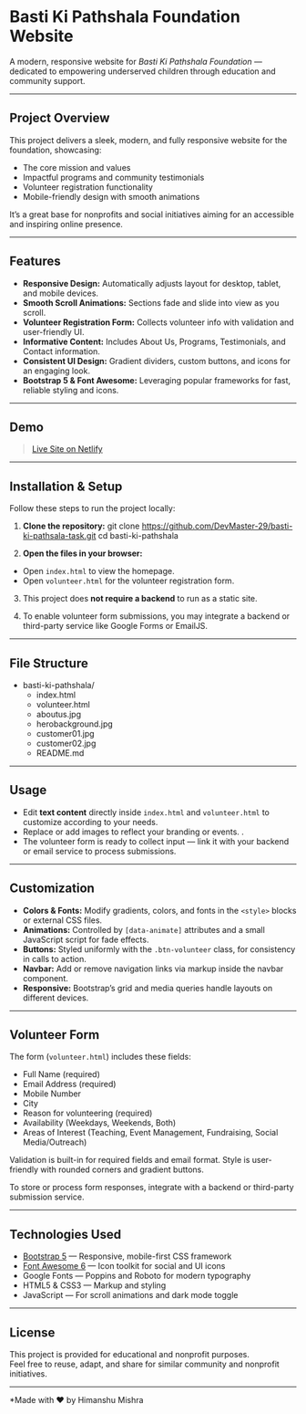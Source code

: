 # Basti Ki Pathshala Foundation Website

A modern, responsive website for *Basti Ki Pathshala Foundation* — dedicated to empowering underserved children through education and community support.

---

## Project Overview

This project delivers a sleek, modern, and fully responsive website for the foundation, showcasing:

- The core mission and values  
- Impactful programs and community testimonials  
- Volunteer registration functionality   
- Mobile-friendly design with smooth animations

It’s a great base for nonprofits and social initiatives aiming for an accessible and inspiring online presence.

---

## Features

- **Responsive Design:** Automatically adjusts layout for desktop, tablet, and mobile devices.  
- **Smooth Scroll Animations:** Sections fade and slide into view as you scroll.    
- **Volunteer Registration Form:** Collects volunteer info with validation and user-friendly UI.  
- **Informative Content:** Includes About Us, Programs, Testimonials, and Contact information.  
- **Consistent UI Design:** Gradient dividers, custom buttons, and icons for an engaging look.  
- **Bootstrap 5 & Font Awesome:** Leveraging popular frameworks for fast, reliable styling and icons.

---

## Demo 
> [Live Site on Netlify]([https://b-k-pathshala.netlify.app/])

---

## Installation & Setup

Follow these steps to run the project locally:

1. **Clone the repository:**
 git clone https://github.com/DevMaster-29/basti-ki-pathsala-task.git
 cd basti-ki-pathshala


2. **Open the files in your browser:**

- Open `index.html` to view the homepage.  
- Open `volunteer.html` for the volunteer registration form.

3. This project does **not require a backend** to run as a static site.

4. To enable volunteer form submissions, you may integrate a backend or third-party service like Google Forms or EmailJS.

---

## File Structure
- basti-ki-pathshala/
    - index.html         
    - volunteer.html      
    - aboutus.jpg       
    - herobackground.jpg  
    - customer01.jpg      
    - customer02.jpg     
    - README.md           


---

## Usage

- Edit **text content** directly inside `index.html` and `volunteer.html` to customize according to your needs.  
- Replace or add images to reflect your branding or events.  .  
- The volunteer form is ready to collect input — link it with your backend or email service to process submissions.

---

## Customization

- **Colors & Fonts:** Modify gradients, colors, and fonts in the `<style>` blocks or external CSS files.  
- **Animations:** Controlled by `[data-animate]` attributes and a small JavaScript script for fade effects.  
- **Buttons:** Styled uniformly with the `.btn-volunteer` class, for consistency in calls to action.  
- **Navbar:** Add or remove navigation links via markup inside the navbar component.  
- **Responsive:** Bootstrap’s grid and media queries handle layouts on different devices.

---

## Volunteer Form

The form (`volunteer.html`) includes these fields:

- Full Name (required)  
- Email Address (required)  
- Mobile Number  
- City  
- Reason for volunteering (required)  
- Availability (Weekdays, Weekends, Both)  
- Areas of Interest (Teaching, Event Management, Fundraising, Social Media/Outreach)

Validation is built-in for required fields and email format. Style is user-friendly with rounded corners and gradient buttons.

To store or process form responses, integrate with a backend or third-party submission service.

---

## Technologies Used

- [Bootstrap 5](https://getbootstrap.com/) — Responsive, mobile-first CSS framework  
- [Font Awesome 6](https://fontawesome.com/) — Icon toolkit for social and UI icons  
- Google Fonts — Poppins and Roboto for modern typography  
- HTML5 & CSS3 — Markup and styling  
- JavaScript — For scroll animations and dark mode toggle

---

## License

This project is provided for educational and nonprofit purposes.  
Feel free to reuse, adapt, and share for similar community and nonprofit initiatives.  

---

*Made with ❤️ by Himanshu Mishra



